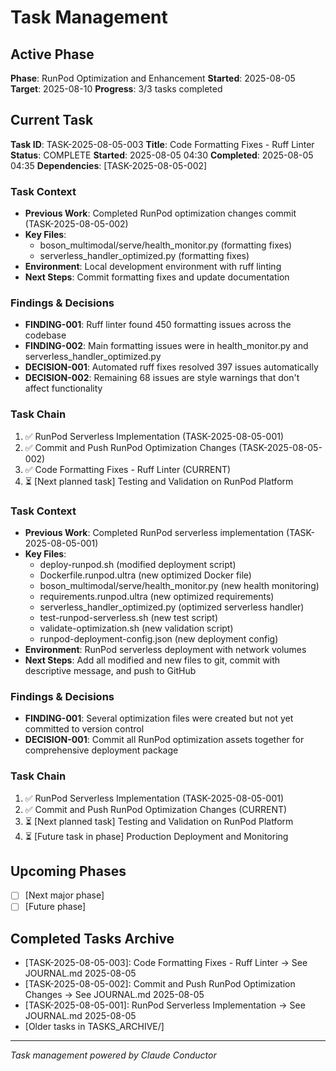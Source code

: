 # Task Management

## Active Phase
**Phase**: RunPod Optimization and Enhancement
**Started**: 2025-08-05
**Target**: 2025-08-10
**Progress**: 3/3 tasks completed

## Current Task
**Task ID**: TASK-2025-08-05-003
**Title**: Code Formatting Fixes - Ruff Linter
**Status**: COMPLETE
**Started**: 2025-08-05 04:30
**Completed**: 2025-08-05 04:35
**Dependencies**: [TASK-2025-08-05-002]

### Task Context
<!-- Critical information needed to resume this task -->
- **Previous Work**: Completed RunPod optimization changes commit (TASK-2025-08-05-002)
- **Key Files**: 
  - boson_multimodal/serve/health_monitor.py (formatting fixes)
  - serverless_handler_optimized.py (formatting fixes)
- **Environment**: Local development environment with ruff linting
- **Next Steps**: Commit formatting fixes and update documentation

### Findings & Decisions
- **FINDING-001**: Ruff linter found 450 formatting issues across the codebase
- **FINDING-002**: Main formatting issues were in health_monitor.py and serverless_handler_optimized.py
- **DECISION-001**: Automated ruff fixes resolved 397 issues automatically
- **DECISION-002**: Remaining 68 issues are style warnings that don't affect functionality

### Task Chain
1. ✅ RunPod Serverless Implementation (TASK-2025-08-05-001)
2. ✅ Commit and Push RunPod Optimization Changes (TASK-2025-08-05-002)
3. ✅ Code Formatting Fixes - Ruff Linter (CURRENT)
4. ⏳ [Next planned task] Testing and Validation on RunPod Platform

### Task Context
<!-- Critical information needed to resume this task -->
- **Previous Work**: Completed RunPod serverless implementation (TASK-2025-08-05-001)
- **Key Files**: 
  - deploy-runpod.sh (modified deployment script)
  - Dockerfile.runpod.ultra (new optimized Docker file)
  - boson_multimodal/serve/health_monitor.py (new health monitoring)
  - requirements.runpod.ultra (new optimized requirements)
  - serverless_handler_optimized.py (optimized serverless handler)
  - test-runpod-serverless.sh (new test script)
  - validate-optimization.sh (new validation script)
  - runpod-deployment-config.json (new deployment config)
- **Environment**: RunPod serverless deployment with network volumes
- **Next Steps**: Add all modified and new files to git, commit with descriptive message, and push to GitHub

### Findings & Decisions
- **FINDING-001**: Several optimization files were created but not yet committed to version control
- **DECISION-001**: Commit all RunPod optimization assets together for comprehensive deployment package

### Task Chain
1. ✅ RunPod Serverless Implementation (TASK-2025-08-05-001)
2. ✅ Commit and Push RunPod Optimization Changes (CURRENT)
3. ⏳ [Next planned task] Testing and Validation on RunPod Platform
4. ⏳ [Future task in phase] Production Deployment and Monitoring

## Upcoming Phases
<!-- Future work not yet started -->
- [ ] [Next major phase]
- [ ] [Future phase]

## Completed Tasks Archive
<!-- Recent completions for quick reference -->
- [TASK-2025-08-05-003]: Code Formatting Fixes - Ruff Linter → See JOURNAL.md 2025-08-05
- [TASK-2025-08-05-002]: Commit and Push RunPod Optimization Changes → See JOURNAL.md 2025-08-05
- [TASK-2025-08-05-001]: RunPod Serverless Implementation → See JOURNAL.md 2025-08-05
- [Older tasks in TASKS_ARCHIVE/]

---
*Task management powered by Claude Conductor*